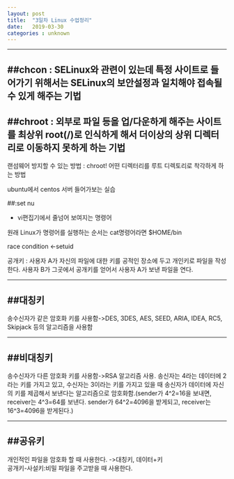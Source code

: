 ```yaml
---
layout: post
title:  "3일차 Linux 수업정리"
date:   2019-03-30 
categories : unknown
---
```


---
##chcon : SELinux와 관련이 있는데 특정 사이트로 들어가기 위해서는 SELinux의 보안설정과 일치해야 접속될 수 있게 해주는 기법
---
##chroot : 외부로 파일 등을 업/다운하게 해주는 사이트를 최상위 root(/)로 인식하게 해서 더이상의 상위 디렉터리로 이동하지 못하게 하는 기법
---

랜섬웨어 방지할 수 있는 방법 : chroot! 
어떤 디렉터리를 루트 디렉토리로 착각하게 하는 방법

ubuntu에서 centos 서버 들어가보는 실습

##:set nu
- vi편집기에서 줄넘어 보여지는 명령어

원래 Linux가 명령어를 실행하는 순서는 cat명령어라면 $HOME/bin

race condition <-setuid

공개키 : 사용자 A가 자신의 파일에 대한 키를 공적인 장소에 두고 개인키로 파일을 작성한다. 사용자 B가 그곳에서 공개키를 얻어서 사용자 A가 보낸 파일을 연다.  

---
##대칭키
---
송수신자가 같은 암호화 키를 사용함->DES, 3DES, AES, SEED, ARIA, IDEA, RC5, Skipjack 등의 알고리즘을 사용함
  
  
---  
##비대칭키
---
송수신자가 다른 암호화 키를 사용함->RSA 알고리즘 사용. 송신자는 4라는 데이터에 2라는 키를 가지고 있고, 수신자는 3이라는 키를 가지고 있을 때 송신자가 데이터에 자신의 키를 제곱해서 보낸다는 알고리즘으로 암호화함.(sender가 4^2=16을 보내면, receiver는 4^3=64를 보낸다. sender가 64^2=4096을 받게되고, receiver는 16^3=4096을 받게된다.)
  
  
  
---
##공유키
---
개인적인 파일을 암호화 할 때 사용한다. ->대칭키, 데이터+키  
공개키-사설키:비밀 파일을 주고받을 때 사용한다.
